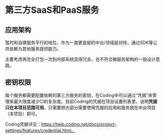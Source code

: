 # 第三方SaaS和PaaS服务

## 应用架构

暂时和自建服务平行的地位，作为一类更底层的中台/领域层对待，通过SDK等公共依赖为其他服务提供能力。

主要考虑再完全打包一次到内部系统显得冗余，也不符合微服务架构的一般设计思路。

## 密钥权限

每个服务都需要配置依赖的第三方服务的密钥，在Coding中可以通过“凭据”来管理来最大限度减少CI的复杂度。目前Coding的凭据在项目设置列表里，说明**凭据只在本项目范围可用**，只需要把大部分需要使用凭据的应用和服务放在中台项目（本项目）即可。

Coding凭据详见：https://help.coding.net/docs/project-settings/features/credential.html。